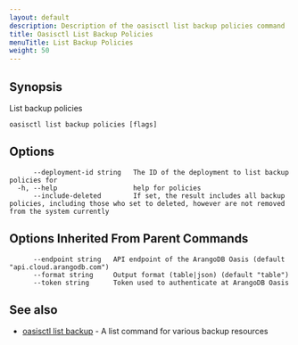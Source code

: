 ```yaml
---
layout: default
description: Description of the oasisctl list backup policies command
title: Oasisctl List Backup Policies
menuTitle: List Backup Policies
weight: 50
---
```

## Synopsis
List backup policies

```
oasisctl list backup policies [flags]
```

## Options
```
      --deployment-id string   The ID of the deployment to list backup policies for
  -h, --help                   help for policies
      --include-deleted        If set, the result includes all backup policies, including those who set to deleted, however are not removed from the system currently
```

## Options Inherited From Parent Commands
```
      --endpoint string   API endpoint of the ArangoDB Oasis (default "api.cloud.arangodb.com")
      --format string     Output format (table|json) (default "table")
      --token string      Token used to authenticate at ArangoDB Oasis
```

## See also
* [oasisctl list backup](list-backup.md)	 - A list command for various backup resources

